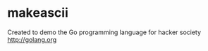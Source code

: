 makeascii
=========
Created to demo the Go programming language for hacker society
http://golang.org
